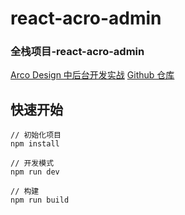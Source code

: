 <!--
 * @Author: RONGWEI PENG
 * @Date: 2023-07-28 16:02:46
 * @LastEditors: Do not edit
 * @LastEditTime: 2023-07-28 16:04:09
 * @FilePath: \my_github\react-arco-admin\README.md
-->

# react-acro-admin

### 全栈项目-react-acro-admin

[Arco Design 中后台开发实战](https://www.wolai.com/josephxia/mjshvNBFAvVeRcRDx6xGep)
[Github 仓库](https://github.com/whoelse666/react-acro-admin)

## 快速开始

```
// 初始化项目
npm install

// 开发模式
npm run dev

// 构建
npm run build

```

